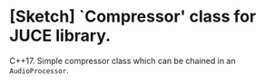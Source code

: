 # [Sketch] `Compressor' class for JUCE library.
C++17. Simple compressor class which can be chained in an `AudioProcessor`.

